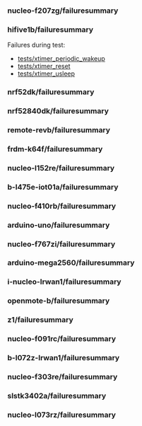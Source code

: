 
### nucleo-f207zg/failuresummary

### hifive1b/failuresummary

Failures during test:
- [tests/xtimer_periodic_wakeup](hifive1b/tests/xtimer_periodic_wakeup/test.failed)
- [tests/xtimer_reset](hifive1b/tests/xtimer_reset/test.failed)
- [tests/xtimer_usleep](hifive1b/tests/xtimer_usleep/test.failed)

### nrf52dk/failuresummary


### nrf52840dk/failuresummary


### remote-revb/failuresummary


### frdm-k64f/failuresummary


### nucleo-l152re/failuresummary


### b-l475e-iot01a/failuresummary


### nucleo-f410rb/failuresummary


### arduino-uno/failuresummary


### nucleo-f767zi/failuresummary


### arduino-mega2560/failuresummary


### i-nucleo-lrwan1/failuresummary


### openmote-b/failuresummary


### z1/failuresummary


### nucleo-f091rc/failuresummary


### b-l072z-lrwan1/failuresummary


### nucleo-f303re/failuresummary


### slstk3402a/failuresummary


### nucleo-l073rz/failuresummary

